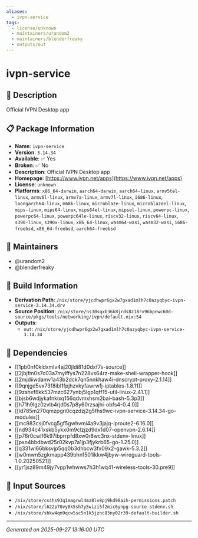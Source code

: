 ```yaml
---
aliases:
  - ivpn-service
tags:
  - license/unknown
  - maintainers/urandom2
  - maintainers/blenderfreaky
  - outputs/out
---
```


# ivpn-service

## 📝 Description

Official IVPN Desktop app

## 📋 Package Information

- **Name**: `ivpn-service`
- **Version**: `3.14.34`
- **Available**: ✅ Yes
- **Broken**: ✅ No
- **Description**: Official IVPN Desktop app
- **Homepage**: [https://www.ivpn.net/apps](https://www.ivpn.net/apps)
- **License**: `unknown`
- **Platforms**: `x86_64-darwin`, `aarch64-darwin`, `aarch64-linux`, `armv5tel-linux`, `armv6l-linux`, `armv7a-linux`, `armv7l-linux`, `i686-linux`, `loongarch64-linux`, `m68k-linux`, `microblaze-linux`, `microblazeel-linux`, `mips-linux`, `mips64-linux`, `mips64el-linux`, `mipsel-linux`, `powerpc-linux`, `powerpc64-linux`, `powerpc64le-linux`, `riscv32-linux`, `riscv64-linux`, `s390-linux`, `s390x-linux`, `x86_64-linux`, `wasm64-wasi`, `wasm32-wasi`, `i686-freebsd`, `x86_64-freebsd`, `aarch64-freebsd`
## 👥 Maintainers

- @urandom2
- @blenderfreaky


## 🔧 Build Information

- **Derivation Path**: `/nix/store/yjcdhwpr6gx2w7gxad1mlh7c0azyqbyc-ivpn-service-3.14.34.drv`
- **Source Position**: `/nix/store/ns30sqxb36k8jrds8z18rv96bpnwc60d-source/pkgs/tools/networking/ivpn/default.nix:54`
- **Outputs**:
  - `out`:  `/nix/store/yjcdhwpr6gx2w7gxad1mlh7c0azyqbyc-ivpn-service-3.14.34`

## 🔗 Dependencies

- [[1pb0nf0kldxmlv4aj20jldi81d0dxf7s-source]]
- [[2jbjfm0s7c03a7mylffys7n228vs64rz-make-shell-wrapper-hook]]
- [[2mjdiiwdamv1a43b2dck7qn5nnkhaw4i-dnscrypt-proxy-2.1.14]]
- [[9qnjgd5vx73f8ibl1fpjhzvkyfawrwfj-iptables-1.8.11]]
- [[9zshxf6kk537mzc627ynbj5lgp1qff15-util-linux-2.41.1]]
- [[bjsb6wdjykafnkixq156qdvmxhsm2bai-bash-5.3p3]]
- [[h71h9lgz0zvlb4rjd0s7p8y60rzsajhi-obfs4-0.4.0]]
- [[ld785m270qmzpgri0cqzdzj2g5fhs9wc-ivpn-service-3.14.34-go-modules]]
- [[mc983csj0fvcg5gf5gwhvmi4a9v3jajq-iproute2-6.16.0]]
- [[nd934c41xskb5ykx0m9clzjzd9dx1d07-openvpn-2.6.14]]
- [[p76r0cwlf6k97ibprrpfd8xw0r8wc3nx-stdenv-linux]]
- [[pxn4bbdbwd25r02kvp7a1jp3fjykrb65-go-1.25.0]]
- [[q331wl66bksvjp5qq0b3dhbcw3fx09x2-gawk-5.3.2]]
- [[w0mwn5zgkmapp439bhn1501ikkw4jbyw-wireguard-tools-1.0.20250521]]
- [[yr1jsz89m49jy7vpp1whwws7h3h1wq41-wireless-tools-30.pre9]]

## 📁 Input Sources

- `/nix/store/cs4hs93q1magrwl4mz8lv8pj9kd98aih-permissions.patch`
- `/nix/store/l622p70vy8k5sh7y5wizi5f2mic6ynpg-source-stdenv.sh`
- `/nix/store/shkw4qm9qcw5sc5n1k5jznc83ny02r39-default-builder.sh`

---
*Generated on 2025-09-27 13:16:00 UTC*
